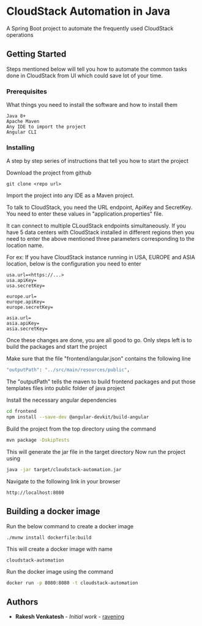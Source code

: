 # CloudStack Automation in Java

A Spring Boot project to automate the frequently used CloudStack operations

## Getting Started

Steps mentioned below will tell you how to automate the common tasks done in CloudStack from UI which could save lot of your time.

### Prerequisites

What things you need to install the software and how to install them

```
Java 8+
Apache Maven
Any IDE to import the project
Angular CLI
```

### Installing

A step by step series of instructions that tell you how to start the project

Download the project from github

```
git clone <repo url>
```

Import the project into any IDE as a Maven project.

To talk to CloudStack, you need the URL endpoint, ApiKey and SecretKey.
You need to enter these values in "application.properties" file.

It can connect to multiple CLoudStack endpoints simultaneously.
If you have 5 data centers with CloudStack installed
in different regions then you need to enter the above
mentioned three parameters corresponding to the location
name.

For ex: If you have CloudStack instance running in USA,
EUROPE and ASIA location, below is the configuration
you need to enter


```
usa.url=<https://...>
usa.apiKey=
usa.secretKey=

europe.url=
europe.apiKey=
europe.secretKey=

asia.url=
asia.apiKey=
asia.secretKey=
```

Once these changes are done, you are all good to go.
Only steps left is to build the packages and start the project

Make sure that the file "frontend/angular.json" contains the following line

```bash
"outputPath": "../src/main/resources/public",
```

The "outputPath" tells the maven to build frontend packages and put
those templates files into public folder of java project

Install the necessary angular dependencies
```bash
cd frontend
npm install --save-dev @angular-devkit/build-angular
```

Build the project from the top directory using the command

```bash
mvn package -DskipTests
```

This will generate the jar file in the target directory
Now run the project using

```bash
java -jar target/cloudstack-automation.jar
```

Navigate to the following link in your browser

```
http://localhost:8080
```

## Building a docker image

Run the below command to create a docker image

```
./mvnw install dockerfile:build
```

This will create a docker image with name

```
cloudstack-automation
```

Run the docker image using the command

```bash
docker run -p 8080:8080 -t cloudstack-automation
```

## Authors

* **Rakesh Venkatesh** - *Initial work* - [ravening](https://github.com/ravening)
